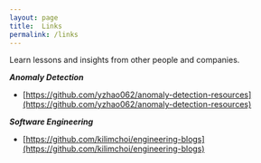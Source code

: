 ```yaml
---
layout: page
title:  Links
permalink: /links
---
```


Learn lessons and insights from other people and companies.


***Anomaly Detection***

* [https://github.com/yzhao062/anomaly-detection-resources](https://github.com/yzhao062/anomaly-detection-resources)

***Software Engineering***

* [https://github.com/kilimchoi/engineering-blogs](https://github.com/kilimchoi/engineering-blogs)